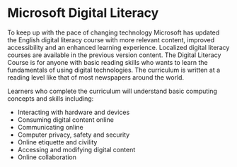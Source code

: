 # Microsoft Digital Literacy
To keep up with the pace of changing technology Microsoft has updated the English digital literacy course with more relevant content, improved accessibility and an enhanced learning experience.  Localized  digital literacy courses are available in the previous version content. The Digital Literacy Course is for anyone with basic reading skills who wants to learn the fundamentals of using digital technologies. The curriculum is written at a reading level like that of most newspapers around the world.

Learners who complete the curriculum will understand basic computing concepts and skills including:
- Interacting with hardware and devices
- Consuming digital content online
- Communicating online
- Computer privacy, safety and security
- Online etiquette and civility
- Accessing and modifying digital content
- Online collaboration
